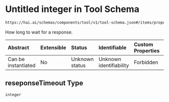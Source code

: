 # Untitled integer in Tool Schema

```txt
https://hai.ai/schemas/components/tool/v1/tool-schema.json#/items/properties/reseponseTimeout
```

How long to wait for a response.

| Abstract            | Extensible | Status         | Identifiable            | Custom Properties | Additional Properties | Access Restrictions | Defined In                                                                                     |
| :------------------ | :--------- | :------------- | :---------------------- | :---------------- | :-------------------- | :------------------ | :--------------------------------------------------------------------------------------------- |
| Can be instantiated | No         | Unknown status | Unknown identifiability | Forbidden         | Allowed               | none                | [tool.schema.json\*](../../schemas/components/tool/v1/tool.schema.json "open original schema") |

## reseponseTimeout Type

`integer`
